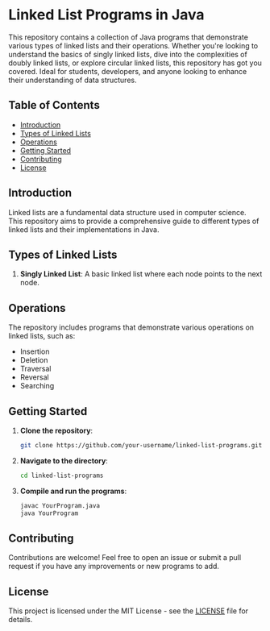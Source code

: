 # Linked List Programs in Java

This repository contains a collection of Java programs that demonstrate various types of linked lists and their operations. Whether you're looking to understand the basics of singly linked lists, dive into the complexities of doubly linked lists, or explore circular linked lists, this repository has got you covered. Ideal for students, developers, and anyone looking to enhance their understanding of data structures.

## Table of Contents

- [Introduction](#introduction)
- [Types of Linked Lists](#types-of-linked-lists)
- [Operations](#operations)
- [Getting Started](#getting-started)
- [Contributing](#contributing)
- [License](#license)

## Introduction

Linked lists are a fundamental data structure used in computer science. This repository aims to provide a comprehensive guide to different types of linked lists and their implementations in Java.

## Types of Linked Lists

1. **Singly Linked List**: A basic linked list where each node points to the next node.


## Operations

The repository includes programs that demonstrate various operations on linked lists, such as:

- Insertion
- Deletion
- Traversal
- Reversal
- Searching

## Getting Started

1. **Clone the repository**:
    ```bash
    git clone https://github.com/your-username/linked-list-programs.git
    ```

2. **Navigate to the directory**:
    ```bash
    cd linked-list-programs
    ```

3. **Compile and run the programs**:
    ```bash
    javac YourProgram.java
    java YourProgram
    ```

## Contributing

Contributions are welcome! Feel free to open an issue or submit a pull request if you have any improvements or new programs to add.

## License

This project is licensed under the MIT License - see the [LICENSE](LICENSE) file for details.

